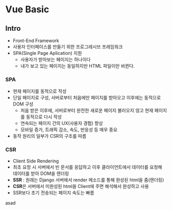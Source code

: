 # Vue Basic

## Intro

* Front-End Framework
* 사용자 인터페이스를 만들기 위한 프로그레시브 프레임워크
* SPA(Single Page Aplication) 지원
  * 사용자가 받아보는 페이지는 하나이다
  * 내가 보고 있는 페이지는 동일하지만 HTML 파일이만 바뀐다.

### SPA

* 현재 페이지를 동적으로 작성
* 단일 페이지로 구성, 서버로부터 처음에만 페이지를 받아오고 이후에는 동적으로 DOM 구성
  * 처음 받은 이후에, 서버로부터 완전한 새로운 페이지 불러오지 않고 현재 페이지를 동적으로 다시 작성
  * 연속되는 페이지 간의 UX(사용자 경험) 향상
  * 모바일 증가, 트래픽 감소, 속도, 반응성 등 매우 중요
* 동작 원리의 일부가 CSR의 구조를 따름

### CSR

* Client Side Rendering
* 최초 요청 시 서버에서 빈 문서를 응답하고 이후 클라이언트에서 데이터를 요청해 데이터를 받아 DOM을 렌더링
* **SSR** : 원래는 Django 서버에서 render 메소드를 통해 완성된 html을 줌(렌더링)
* **CSR**은 서버에서 미완성된 html을 Client에 주면 해석해서 완성하고 사용
* SSR보다 초기 전송되는 페이지 속도는 빠름

asad

